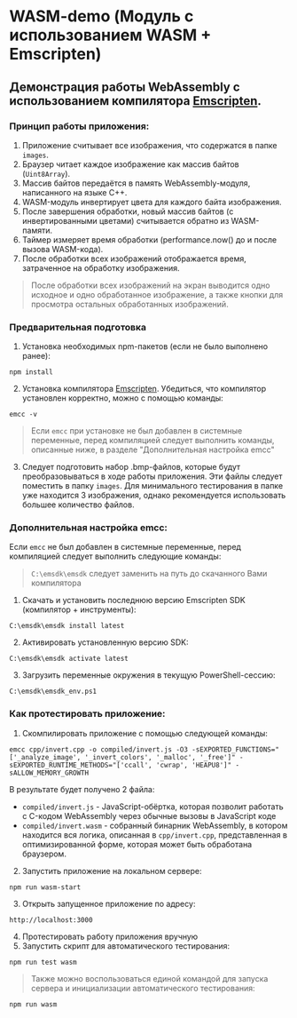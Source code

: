 # WASM-demo (Модуль с использованием WASM + Emscripten)

## Демонстрация работы WebAssembly с использованием компилятора [Emscripten](https://emscripten.org/).

### Принцип работы приложения:

1. Приложение считывает все изображения, что содержатся в папке `images`.
2. Браузер читает каждое изображение как массив байтов (`Uint8Array`).
3. Массив байтов передаётся в память WebAssembly-модуля, написанного на языке C++.
4. WASM-модуль инвертирует цвета для каждого байта изображения.
5. После завершения обработки, новый массив байтов (с инвертированными цветами) считывается обратно из WASM-памяти.
6. Таймер измеряет время обработки (performance.now() до и после вызова WASM-кода).
7. После обработки всех изображений отображается время, затраченное на обработку изображения.

> После обработки всех изображений на экран выводится одно исходное и одно обработанное изображение, а также кнопки для просмотра остальных обработанных изображений.

### Предварительная подготовка
1. Установка необходимых npm-пакетов (если не было выполнено ранее):
```
npm install
```
2. Установка компилятора [Emscripten](https://emscripten.org/). Убедиться, что компилятор установлен корректно, можно с помощью команды:
```
emcc -v
```
> Если `emcc` при установке не был добавлен в системные переменные, перед компиляцией следует выполнить команды, описанные ниже, в разделе "Дополнительная настройка emcc"
3. Следует подготовить набор .bmp-файлов, которые будут преобразовываться в ходе работы приложения. Эти файлы следует поместить в папку `images`. Для минимального тестирования в папке уже находится 3 изображения, однако рекомендуется использовать большее количество файлов.

### Дополнительная настройка emcc: 

Если `emcc` не был добавлен в системные переменные, перед компиляцией следует выполнить следующие команды:

> `C:\emsdk\emsdk` следует заменить на путь до скачанного Вами компилятора

1. Скачать и установить последнюю версию Emscripten SDK (компилятор + инструменты):
```
C:\emsdk\emsdk install latest
```
2. Активировать установленную версию SDK:
```
C:\emsdk\emsdk activate latest
```
3. Загрузить переменные окружения в текущую PowerShell-сессию:
```
C:\emsdk\emsdk_env.ps1
```

### Как протестировать приложение:

1. Скомпилировать приложение с помощью следующей команды:
```
emcc cpp/invert.cpp -o compiled/invert.js -O3 -sEXPORTED_FUNCTIONS="['_analyze_image', '_invert_colors', '_malloc', '_free']" -sEXPORTED_RUNTIME_METHODS="['ccall', 'cwrap', 'HEAPU8']" -sALLOW_MEMORY_GROWTH
```
В результате будет получено 2 файла:
  * `compiled/invert.js` - JavaScript-обёртка, которая позволит работать с C-кодом WebAssembly через обычные вызовы в JavaScript коде
  * `compiled/invert.wasm` - собранный бинарник WebAssembly, в котором находится вся логика, описанная в `cpp/invert.cpp`, представленная в оптимизированной форме, которая может быть обработана браузером.
2. Запустить приложение на локальном сервере:
```
npm run wasm-start
```
3. Открыть запущенное приложение по адресу:
```
http://localhost:3000
```
4. Протестировать работу приложения вручную
5. Запустить скрипт для автоматического тестирования:
```
npm run test wasm
```

> Также можно воспользоваться единой командой для запуска сервера и инициализации автоматического тестирования:
```
npm run wasm
```

